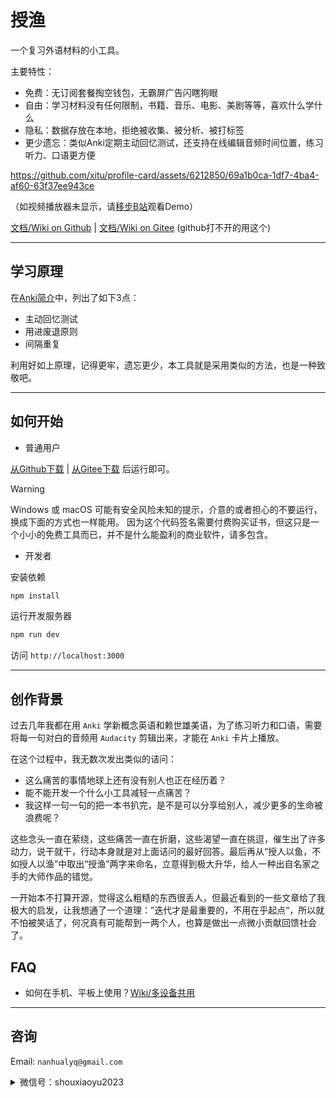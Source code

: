 # 授渔

一个复习外语材料的小工具。

主要特性：
- 免费：无订阅套餐掏空钱包，无霸屏广告闪瞎狗眼
- 自由：学习材料没有任何限制，书籍、音乐、电影、美剧等等，喜欢什么学什么
- 隐私：数据存放在本地，拒绝被收集、被分析、被打标签
- 更少遗忘：类似Anki定期主动回忆测试，还支持在线编辑音频时间位置，练习听力、口语更方便

<!-- demo video -->

<!-- for github -->
https://github.com/xitu/profile-card/assets/6212850/69a1b0ca-1df7-4ba4-af60-63f37ee943ce
<!-- for gitee -->
（如视频播放器未显示，请[移步B站](https://www.bilibili.com/video/BV1cV4y1v751/)观看Demo）

[文档/Wiki on Github](https://github.com/nanhualyq/shouyu/wiki) | 
[文档/Wiki on Gitee](https://gitee.com/shouxiaoyu/shouyu/wikis) (github打不开的用这个)

---
## 学习原理
在[Anki简介](http://www.ankichina.net/manual/anki/)中，列出了如下3点：
- 主动回忆测试
- 用进废退原则
- 间隔重复

利用好如上原理，记得更牢，遗忘更少，本工具就是采用类似的方法，也是一种致敬吧。

---
## 如何开始

- 普通用户

[从Github下载](https://github.com/nanhualyq/shouyu/releases) | 
[从Gitee下载](https://gitee.com/shouxiaoyu/shouyu/releases)
后运行即可。

> [!WARNING]
> Windows 或 macOS 可能有安全风险未知的提示，介意的或者担心的不要运行，换成下面的方式也一样能用。
> 因为这个代码签名需要付费购买证书，但这只是一个小小的免费工具而已，并不是什么能盈利的商业软件，请多包含。

- 开发者

安装依赖
```js
npm install
```

运行开发服务器
```js
npm run dev
```

访问 `http://localhost:3000`

---
## 创作背景
过去几年我都在用 `Anki` 学新概念英语和赖世雄美语，为了练习听力和口语，需要将每一句对白的音频用 `Audacity` 剪辑出来，才能在 `Anki` 卡片上播放。

在这个过程中，我无数次发出类似的诘问：
- 这么痛苦的事情地球上还有没有别人也正在经历着？
- 能不能开发一个什么小工具减轻一点痛苦？
- 我这样一句一句的把一本书扒完，是不是可以分享给别人，减少更多的生命被浪费呢？

这些念头一直在萦绕，这些痛苦一直在折磨，这些渴望一直在挑逗，催生出了许多动力，说干就干，行动本身就是对上面诘问的最好回答。最后再从“授人以鱼，不如授人以渔”中取出“授渔”两字来命名，立意得到极大升华，给人一种出自名家之手的大师作品的错觉。

一开始本不打算开源，觉得这么粗糙的东西很丢人，但最近看到的一些文章给了我极大的启发，让我想通了一个道理：”迭代才是最重要的，不用在乎起点“，所以就不怕被笑话了，何况真有可能帮到一两个人，也算是做出一点微小贡献回馈社会了。

## FAQ
- 如何在手机、平板上使用？[Wiki/多设备共用](https://github.com/nanhualyq/shouyu/wiki/%E5%A4%9A%E8%AE%BE%E5%A4%87%E5%85%B1%E7%94%A8)

---
## 咨询
Email: `nanhualyq@gmail.com`
<details>
<summary>微信号：shouxiaoyu2023</summary>
<img width="256" src="https://github-production-user-asset-6210df.s3.amazonaws.com/6212850/256467999-89fe3722-ee40-4898-aaaa-f16574ac4a9d.png"/>
</details>

<!-- ---
## 捐赠

多少都是鼓励，大小都是帮助，随意就好。

（学生和失业者没必要，待到山花烂漫时，再来也不迟）

支付宝：

<img width="256" src="https://github-production-user-asset-6210df.s3.amazonaws.com/6212850/256462604-152a3217-5ff9-4a26-999f-0d5c20b1087a.jpg"/>


微信支付：

<img width="256" src="https://github-production-user-asset-6210df.s3.amazonaws.com/6212850/256462827-27030ec3-edae-447f-87ac-6590b685f644.jpg"/> -->
